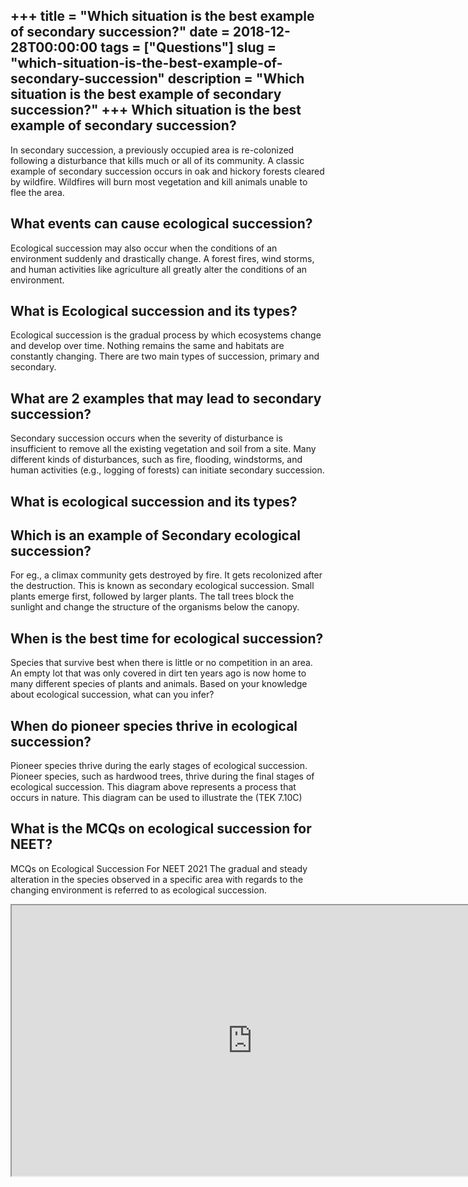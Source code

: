 +++
title = "Which situation is the best example of secondary succession?"
date = 2018-12-28T00:00:00
tags = ["Questions"]
slug = "which-situation-is-the-best-example-of-secondary-succession"
description = "Which situation is the best example of secondary succession?"
+++
Which situation is the best example of secondary succession?
------------------------------------------------------------

In secondary succession, a previously occupied area is re-colonized following a disturbance that kills much or all of its community. A classic example of secondary succession occurs in oak and hickory forests cleared by wildfire. Wildfires will burn most vegetation and kill animals unable to flee the area.

What events can cause ecological succession?
--------------------------------------------

Ecological succession may also occur when the conditions of an environment suddenly and drastically change. A forest fires, wind storms, and human activities like agriculture all greatly alter the conditions of an environment.

What is Ecological succession and its types?
--------------------------------------------

Ecological succession is the gradual process by which ecosystems change and develop over time. Nothing remains the same and habitats are constantly changing. There are two main types of succession, primary and secondary.

What are 2 examples that may lead to secondary succession?
----------------------------------------------------------

Secondary succession occurs when the severity of disturbance is insufficient to remove all the existing vegetation and soil from a site. Many different kinds of disturbances, such as fire, flooding, windstorms, and human activities (e.g., logging of forests) can initiate secondary succession.

What is ecological succession and its types?
--------------------------------------------

Which is an example of Secondary ecological succession?
-------------------------------------------------------

For eg., a climax community gets destroyed by fire. It gets recolonized after the destruction. This is known as secondary ecological succession. Small plants emerge first, followed by larger plants. The tall trees block the sunlight and change the structure of the organisms below the canopy.

When is the best time for ecological succession?
------------------------------------------------

Species that survive best when there is little or no competition in an area. An empty lot that was only covered in dirt ten years ago is now home to many different species of plants and animals. Based on your knowledge about ecological succession, what can you infer?

When do pioneer species thrive in ecological succession?
--------------------------------------------------------

Pioneer species thrive during the early stages of ecological succession. Pioneer species, such as hardwood trees, thrive during the final stages of ecological succession. This diagram above represents a process that occurs in nature. This diagram can be used to illustrate the (TEK 7.10C)

What is the MCQs on ecological succession for NEET?
---------------------------------------------------

MCQs on Ecological Succession For NEET 2021 The gradual and steady alteration in the species observed in a specific area with regards to the changing environment is referred to as ecological succession.

<iframe allow="accelerometer; autoplay; clipboard-write; encrypted-media; gyroscope; picture-in-picture" allowfullscreen="" class="__youtube_prefs__  epyt-is-override  no-lazyload" data-no-lazy="1" data-origheight="433" data-origwidth="770" data-skipgform_ajax_framebjll="" height="433" id="_ytid_83513" loading="lazy" src="https://www.youtube.com/embed/uqEUzgVAF6g?enablejsapi=1&autoplay=0&cc_load_policy=0&cc_lang_pref=&iv_load_policy=1&loop=0&modestbranding=0&rel=1&fs=1&playsinline=0&autohide=2&theme=dark&color=red&controls=1&" title="YouTube player" width="770"></iframe>
